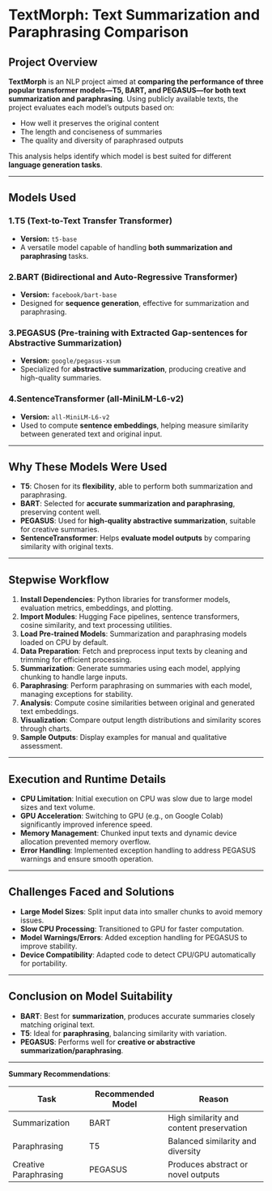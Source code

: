 # TextMorph: Text Summarization and Paraphrasing Comparison

## Project Overview
**TextMorph** is an NLP project aimed at **comparing the performance of three popular transformer models—T5, BART, and PEGASUS—for both text summarization and paraphrasing**. Using publicly available texts, the project evaluates each model’s outputs based on:

- How well it preserves the original content  
- The length and conciseness of summaries  
- The quality and diversity of paraphrased outputs  

This analysis helps identify which model is best suited for different **language generation tasks**.

---

## Models Used

### 1.T5 (Text-to-Text Transfer Transformer)
- **Version:** `t5-base`  
- A versatile model capable of handling **both summarization and paraphrasing** tasks.  

### 2.BART (Bidirectional and Auto-Regressive Transformer)
- **Version:** `facebook/bart-base`  
- Designed for **sequence generation**, effective for summarization and paraphrasing.  

### 3.PEGASUS (Pre-training with Extracted Gap-sentences for Abstractive Summarization)
- **Version:** `google/pegasus-xsum`  
- Specialized for **abstractive summarization**, producing creative and high-quality summaries.  

### 4.SentenceTransformer (all-MiniLM-L6-v2)
- **Version:** `all-MiniLM-L6-v2`  
- Used to compute **sentence embeddings**, helping measure similarity between generated text and original input.

---

## Why These Models Were Used
- **T5**: Chosen for its **flexibility**, able to perform both summarization and paraphrasing.  
- **BART**: Selected for **accurate summarization and paraphrasing**, preserving content well.  
- **PEGASUS**: Used for **high-quality abstractive summarization**, suitable for creative summaries.  
- **SentenceTransformer**: Helps **evaluate model outputs** by comparing similarity with original texts.

---

## Stepwise Workflow
1. **Install Dependencies**: Python libraries for transformer models, evaluation metrics, embeddings, and plotting.  
2. **Import Modules**: Hugging Face pipelines, sentence transformers, cosine similarity, and text processing utilities.  
3. **Load Pre-trained Models**: Summarization and paraphrasing models loaded on CPU by default.  
4. **Data Preparation**: Fetch and preprocess input texts by cleaning and trimming for efficient processing.  
5. **Summarization**: Generate summaries using each model, applying chunking to handle large inputs.  
6. **Paraphrasing**: Perform paraphrasing on summaries with each model, managing exceptions for stability.  
7. **Analysis**: Compute cosine similarities between original and generated text embeddings.  
8. **Visualization**: Compare output length distributions and similarity scores through charts.  
9. **Sample Outputs**: Display examples for manual and qualitative assessment.

---

## Execution and Runtime Details
- **CPU Limitation**: Initial execution on CPU was slow due to large model sizes and text volume.  
- **GPU Acceleration**: Switching to GPU (e.g., on Google Colab) significantly improved inference speed.  
- **Memory Management**: Chunked input texts and dynamic device allocation prevented memory overflow.  
- **Error Handling**: Implemented exception handling to address PEGASUS warnings and ensure smooth operation.

---

## Challenges Faced and Solutions
- **Large Model Sizes**: Split input data into smaller chunks to avoid memory issues.  
- **Slow CPU Processing**: Transitioned to GPU for faster computation.  
- **Model Warnings/Errors**: Added exception handling for PEGASUS to improve stability.  
- **Device Compatibility**: Adapted code to detect CPU/GPU automatically for portability.

---

## Conclusion on Model Suitability
- **BART**: Best for **summarization**, produces accurate summaries closely matching original text.  
- **T5**: Ideal for **paraphrasing**, balancing similarity with variation.  
- **PEGASUS**: Performs well for **creative or abstractive summarization/paraphrasing**.

---

**Summary Recommendations**:

| Task              | Recommended Model | Reason |
|------------------|-----------------|--------|
| Summarization     | BART            | High similarity and content preservation |
| Paraphrasing      | T5              | Balanced similarity and diversity |
| Creative Paraphrasing | PEGASUS     | Produces abstract or novel outputs |




